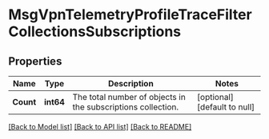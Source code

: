 # MsgVpnTelemetryProfileTraceFilterCollectionsSubscriptions

## Properties
Name | Type | Description | Notes
------------ | ------------- | ------------- | -------------
**Count** | **int64** | The total number of objects in the subscriptions collection. | [optional] [default to null]

[[Back to Model list]](../README.md#documentation-for-models) [[Back to API list]](../README.md#documentation-for-api-endpoints) [[Back to README]](../README.md)

